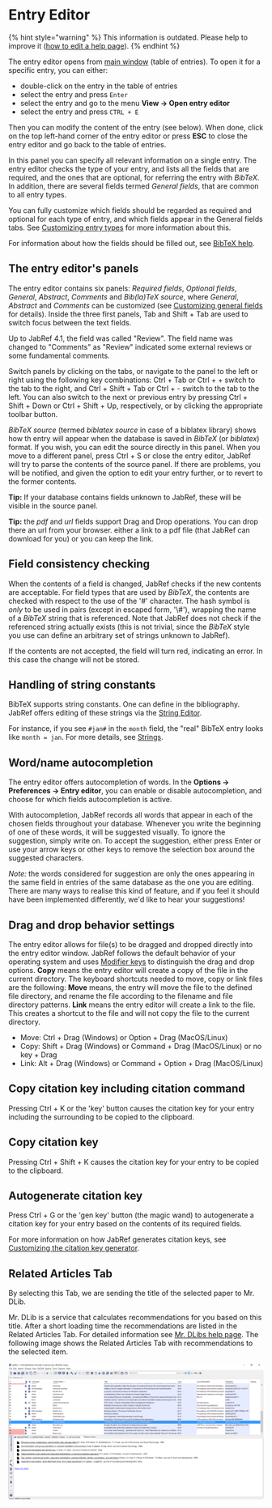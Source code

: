 # Entry Editor

{% hint style="warning" %}
This information is outdated. Please help to improve it \([how to edit a help page](../../faqcontributing/how-to-improve-the-help-page.md#editing-help-pages-directly-in-the-browser)\)​.
{% endhint %}

The entry editor opens from [main window](../main-window.md) \(table of entries\). To open it for a specific entry, you can either:

* double-click on the entry in the table of entries
* select the entry and press `Enter`
* select the entry and go to the menu **View → Open entry editor**
* select the entry and press `CTRL + E`

Then you can modify the content of the entry \(see below\). When done, click on the top left-hand corner of the entry editor or press **ESC** to close the entry editor and go back to the table of entries.

In this panel you can specify all relevant information on a single entry. The entry editor checks the type of your entry, and lists all the fields that are required, and the ones that are optional, for referring the entry with _BibTeX_. In addition, there are several fields termed _General fields_, that are common to all entry types.

You can fully customize which fields should be regarded as required and optional for each type of entry, and which fields appear in the General fields tabs. See [Customizing entry types](../../setup/customentrytypes.md) for more information about this.

For information about how the fields should be filled out, see [BibTeX help](../fields.md).

## The entry editor's panels

The entry editor contains six panels: _Required fields_, _Optional fields_, _General_, _Abstract_, _Comments_ and _Bib\(la\)TeX source_, where _General_, _Abstract_ and _Comments_ can be customized \(see [Customizing general fields](../../setup/generalfields.md) for details\). Inside the three first panels, Tab and Shift + Tab are used to switch focus between the text fields.

Up to JabRef 4.1, the field was called "Review". The field name was changed to "Comments" as "Review" indicated some external reviews or some fundamental comments.

Switch panels by clicking on the tabs, or navigate to the panel to the left or right using the following key combinations: Ctrl + Tab or Ctrl + + switch to the tab to the right, and Ctrl + Shift + Tab or Ctrl + - switch to the tab to the left. You can also switch to the next or previous entry by pressing Ctrl + Shift + Down or Ctrl + Shift + Up, respectively, or by clicking the appropriate toolbar button.

_BibTeX source_ \(termed _biblatex_ _source_ in case of a biblatex library\)  shows how th entry will appear when the database is saved in _BibTeX_ \(or _biblatex_\) format. If you wish, you can edit the source directly in this panel. When you move to a different panel, press Ctrl + S or close the entry editor, JabRef will try to parse the contents of the source panel. If there are problems, you will be notified, and given the option to edit your entry further, or to revert to the former contents.

**Tip:** If your database contains fields unknown to JabRef, these will be visible in the source panel.

**Tip:** the _pdf_ and _url_ fields support Drag and Drop operations. You can drop there an url from your browser. either a link to a pdf file \(that JabRef can download for you\) or you can keep the link.

## Field consistency checking

When the contents of a field is changed, JabRef checks if the new contents are acceptable. For field types that are used by _BibTeX_, the contents are checked with respect to the use of the '\#' character. The hash symbol is _only_ to be used in pairs \(except in escaped form, '\\#'\), wrapping the name of a _BibTeX_ string that is referenced. Note that JabRef does not check if the referenced string actually exists \(this is not trivial, since the _BibTeX_ style you use can define an arbitrary set of strings unknown to JabRef\).

If the contents are not accepted, the field will turn red, indicating an error. In this case the change will not be stored.

## Handling of string constants

BibTeX supports string constants. One can define in the bibliography. JabRef offers editing of these strings via the [String Editor](../../setup/stringeditor.md).

For instance, if you see `#jan#` in the `month` field, the "real" BibTeX entry looks like `month = jan`. For more details, see [Strings](../strings.md).

## Word/name autocompletion

The entry editor offers autocompletion of words. In the **Options → Preferences → Entry editor**, you can enable or disable autocompletion, and choose for which fields autocompletion is active.

With autocompletion, JabRef records all words that appear in each of the chosen fields throughout your database. Whenever you write the beginning of one of these words, it will be suggested visually. To ignore the suggestion, simply write on. To accept the suggestion, either press Enter or use your arrow keys or other keys to remove the selection box around the suggested characters.

_Note:_ the words considered for suggestion are only the ones appearing in the same field in entries of the same database as the one you are editing. There are many ways to realise this kind of feature, and if you feel it should have been implemented differently, we'd like to hear your suggestions!

## Drag and drop behavior settings

The entry editor allows for file\(s\) to be dragged and dropped directly into the entry editor window. JabRef follows the default behavior of your operating system and uses [Modifier keys](https://www.computerhope.com/jargon/m/modifkey.htm) to distinguish the drag and drop options. **Copy** means the entry editor will create a copy of the file in the current directory. The keyboard shortcuts needed to move, copy or link files are the following: **Move** means, the entry will move the file to the defined file directory, and rename the file according to the filename and file directory patterns. **Link** means the entry editor will create a link to the file. This creates a shortcut to the file and will not copy the file to the current directory.

* Move: Ctrl + Drag \(Windows\) or Option + Drag \(MacOS/Linux\)
* Copy: Shift + Drag \(Windows\) or Command + Drag \(MacOS/Linux\) or no key + Drag
* Link: Alt + Drag \(Windows\) or Command + Option + Drag \(MacOS/Linux\)

## Copy citation key including citation command

Pressing Ctrl + K or the 'key' button causes the citation key for your entry including the surrounding to be copied to the clipboard.

## Copy citation key

Pressing Ctrl + Shift + K causes the citation key for your entry to be copied to the clipboard.

## Autogenerate citation key

Press Ctrl + G or the 'gen key' button \(the magic wand\) to autogenerate a citation key for your entry based on the contents of its required fields.

For more information on how JabRef generates citation keys, see [Customizing the citation key generator](../../setup/citationkeypatterns.md).

## Related Articles Tab

By selecting this Tab, we are sending the title of the selected paper to Mr. DLib.

Mr. DLib is a service that calculates recommendations for you based on this title. After a short loading time the recommendations are listed in the Related Articles Tab. For detailed information see [Mr. DLibs help page](http://mr-dlib.org/information-for-users/information-about-mr-dlib-for-jabref-users/#). The following image shows the Related Articles Tab with recommendations to the selected item.

![Screenshot of the Related Articles Tab](../../.gitbook/assets/sceenshot_related_articles_en%20%282%29%20%281%29%20%281%29%20%284%29.PNG)

